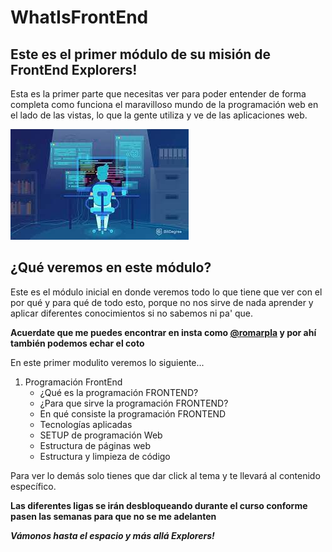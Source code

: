 # WhatIsFrontEnd

## Este es el primer módulo de su misión de FrontEnd Explorers!

Esta es la primer parte que necesitas ver para poder entender de forma completa como funciona el maravilloso mundo de la programación web en el lado de las vistas, lo que la gente utiliza y ve de las aplicaciones web.

![Frontend Image](./images/dev.jpg)

## ¿Qué veremos en este módulo?

Este es el módulo inicial en donde veremos todo lo que tiene que ver con el por qué y para qué de todo esto, porque no nos sirve de nada aprender y aplicar diferentes conocimientos si no sabemos ni pa' que.

**Acuerdate que me puedes encontrar en insta como [@romarpla](https://www.instagram.com/romarpla/?hl=en) y por ahí también podemos echar el coto**

En este primer modulito veremos lo siguiente...

1. Programación FrontEnd
    - ¿Qué es la programación FRONTEND?
	- ¿Para que sirve la programación FRONTEND?
	- En qué consiste la programación FRONTEND
	- Tecnologías aplicadas
	- SETUP de programación Web
	- Estructura de páginas web
	- Estructura y limpieza de código

Para ver lo demás solo tienes que dar click al tema y te llevará al contenido específico.

**Las diferentes ligas se irán desbloqueando durante el curso conforme pasen las semanas para que no se me adelanten**

***Vámonos hasta el espacio y más allá Explorers!***
